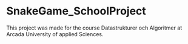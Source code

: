 # SnakeGame_SchoolProject
This project was made for the course Datastrukturer och Algoritmer at Arcada University of applied Sciences.
